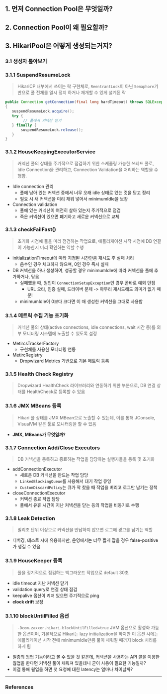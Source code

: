 > 

## 1. 먼저 Connection Pool은 무엇일까?



## 2. Connection Pool이 왜 필요할까?


## 3. HikariPool은 어떻게 생성되는거지?

### 3.1 생성자 톺아보기
### 3.1.1 SuspendResumeLock

> HikariCP 내부에서 쓰이는 락 구현체로, `ReentrantLock`이 아닌 `Semaphore`기반으로 풀 전체를 일시 정지 하거나 재개할 수 있게 설계된 락

```java
public Connection getConnection(final long hardTimeout) throws SQLException  
{  
   suspendResumeLock.acquire();
   try {
		// 풀에서 커넥션 얻기
   } finally {
	   suspendResumeLock.release();
   }
}
```

### 3.1.2 HouseKeepingExecutorService

> 커넥션 풀의 상태를 주기적으로 점검하기 위한 스케줄링 가능한 쓰레드 풀로, Idle Connection을 관리하고, Connection Validation을 처리하는 역할을 수행함.

- Idle connection 관리
	- 풀에 남아 있는 커넥션 중에서 너무 오래 idle 상태로 있는 것을 닫고 정리
	- 필요 시 새 커넥션을 미리 채워 넣어서 minimumIdle을 보장
- Connection validation
	- 풀에 있는 커넥션이 여전히 살아 있는지 주기적으로 점검
	- 죽은 커넥션이 있으면 폐기하고 새로운 커넥션으로 교체

### 3.1.3 checkFailFast()

> 초기화 시점에 풀을 미리 점검하는 작업으로, 애플리케이션 시작 시점에 DB 연결이 가능한지 미리 확인하는 역할 수행

- initializationTimeout에 따라 지정된 시간만큼 재시도 후 실패 처리
	- 음수인 경우 체크하지 않으며, 0인 경우 즉시 실패
- DB 커넥션을 하나 생성하여, 성공할 경우 minimumIdle에 따라 커넥션을 풀에 추가하거나, 닫음
	- 실패했을 때, 원인이 `ConnectionSetupException`인 경우 곧바로 예외 던짐
		- URL 오타, 인증 실패, 드라이버 문제 -> 아무리 재시도해도 의미가 없기 때문!
	- minimumIdle이 0보다 크다면 이 때 생성한 커넥션을 그대로 사용함

### 3.1.4 메트릭 수집 기능 초기화

> 커넥션 풀의 상태(active connections, idle connections, wait 시간 등)를 외부 모니터링 시스템에 노출할 수 있도록 설정

- MetircsTrackerFactory
	- 구현체를 사용한 모니터링 연동
- MetircRegistry
	- Dropwizard Metrics 기반으로 기본 메트릭 등록

### 3.1.5 Health Check Registry

> Dropwizard HealthCheck 라이브러리와 연동하기 위한 부분으로, DB 연결 상태를 HealthCheck로 등록할 수 있음

### 3.1.6 JMX MBeans 등록

> Hikari 풀 상태를 JMX MBean으로 노출할 수 있는데, 이를 통해 JConsole, VisualVM 같은 툴로 모니터링을 할 수 있음

- **JMX, MBeans가 무엇일까?**

### 3.1.7 Connection Add/Close Executors

> DB 커넥션을 등록하고 종료하는 작업을 담당하는 실행자들을 등록 및 초기화

- addConnectionExecutor
	- 새로운 DB 커넥션을 만드는 작업 담당
	- `LinkedBlockingQueue`를 사용해서 대기 작업 큐잉
	- `CustomDiscardPolicy`는 큐가 꽉 찼을 때 작업을 버리고 로그만 남기는 정책
- closeConnectionExecutor
	- 커텍션 종료 작업 담당
	- 풀에서 유휴 시간이 지난 커넥션을 닫는 등의 작업을 비동기로 수행

### 3.1.8 Leak Detection
> 밀리초 단위 이상으로 커넥션을 반납하지 않으면 로그에 경고를 남기는 역할

- 디버깅, 테스트 시에 유용하지만, 운영에서는 너무 짧게 잡을 경우 false-positive가 생길 수 있음

### 3.1.9 HouseKeeper 등록

> 풀을 정기적으로 점검하는 백그라운드 작업으로 default 30초

- idle timeout 지난 커넥션 닫기
- validation query로 연결 상태 점검
- keepalive 옵션이 켜져 있으면 주기적으로 ping
- **clock drift** 보정

### 3.1.10 blockUntilFilled 옵션

> `-Dcom.zaxxer.hikari.blockUntilFilled=true` JVM 옵션으로 활성화 가능한 옵션이며, 기본적으로 Hikari는 lazy initialization을 하지만 이 옵션 시에는 애플리케이션 시작 전에 minimumIdle만큼 풀이 채워질 때까지 block 처리를 하게 됨

- 일종의 웜업 기능이라고 볼 수 있을 것 같은데, 커넥션을 사용하는 API 콜을 이용한 웜업을 한다면 커넥션 풀이 채워져 있을테니 굳이 사용이 필요한 기능일까?
- 이걸 통해 웜업을 하면 첫 요청에 대한 latency는 얼마나 차이날까?

----
### References
